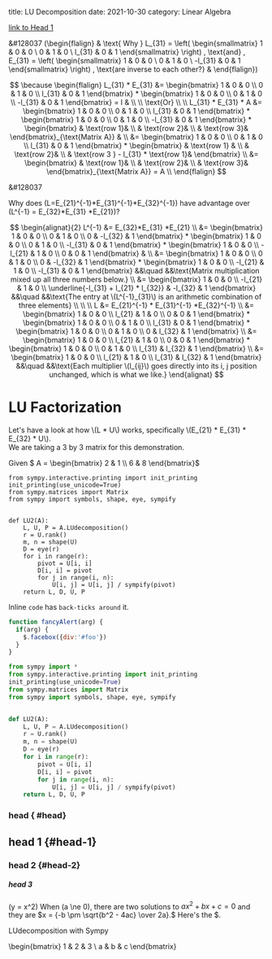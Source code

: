 title: LU Decomposition
date: 2021-10-30
category: Linear Algebra
    

[link to Head 1](#head)

<!--- first question -->
&#128037   \(\begin{flalign}
& \text{ Why } L_{31}  = \left( \begin{smallmatrix}
1 & 0 & 0 \\
0 & 1 & 0 \\
l_{31} & 0 & 1
\end{smallmatrix} \right) \,
\text{and} \, 
E_{31} = \left( \begin{smallmatrix}
1 & 0 & 0 \\
0 & 1 & 0 \\
-l_{31} & 0 & 1
\end{smallmatrix} \right) \,
\text{are inverse to each other?}  &
\end{flalign}\)


<!--- first answer -->

$$
\because 
\begin{flalign}  
L_{31} * E_{31} &= 
\begin{bmatrix}
1 & 0 & 0 \\
0 & 1 & 0 \\
l_{31} & 0 & 1
\end{bmatrix} 
*
\begin{bmatrix}
1 & 0 & 0 \\
0 & 1 & 0 \\
-l_{31} & 0 & 1
\end{bmatrix}
= I  & \\
\\
\text{Or} \\
\\
L_{31} * E_{31} * A &= 
\begin{bmatrix}
1 & 0 & 0 \\
0 & 1 & 0 \\
l_{31} & 0 & 1
\end{bmatrix}
*
\begin{bmatrix}
1 & 0 & 0 \\
0 & 1 & 0 \\
-l_{31} & 0 & 1
\end{bmatrix}
*
\begin{bmatrix}
& \text{row 1}& \\
& \text{row 2}& \\
& \text{row 3}& 
\end{bmatrix}_{\text{Matrix A}} & \\
&=
\begin{bmatrix}
1 & 0 & 0 \\
0 & 1 & 0 \\
l_{31} & 0 & 1
\end{bmatrix}
*
\begin{bmatrix}
& \text{row 1} & \\
& \text{row 2}& \\
& \text{row 3 } - l_{31} * \text{row 1}& 
\end{bmatrix}  \\
&=
\begin{bmatrix}
& \text{row 1}& \\
& \text{row 2}& \\
& \text{row 3}& 
\end{bmatrix}_{\text{Matrix A}} = A \\
\end{flalign}
$$


<!--- second question -->
&#128037 

Why does \(L=E_{21}^{-1}*E_{31}^{-1}*E_{32}^{-1}\)
have advantage over \(L^{-1} = E_{32}*E_{31} *E_{21}\)? 

$$
\begin{alignat}{2}
 L^{-1} &= E_{32}*E_{31} *E_{21}  \\
  &= \begin{bmatrix}
  1 & 0 & 0   \\  
  0 & 1 & 0  \\
  0 & -l_{32} & 1  
  \end{bmatrix} * 
\begin{bmatrix}
  1 & 0 & 0  \\
  0 & 1 & 0  \\
  -l_{31} & 0 & 1 
  \end{bmatrix}  *
  \begin{bmatrix} 1 & 0 & 0 \\
  -l_{21} & 1 & 0 \\
  0 & 0 & 1
  \end{bmatrix}  & \\ 
&= 
  \begin{bmatrix}
  1 & 0 & 0   \\  
  0 & 1 & 0  \\ 
  0 & -l_{32} & 1  
  \end{bmatrix} * 
\begin{bmatrix}
  1 & 0 & 0  \\
  -l_{21} & 1 & 0  \\
  -l_{31} & 0 & 1 
  \end{bmatrix} &&\quad &&\text{Matrix multiplication mixed up all three numbers below.} \\
&=
  \begin{bmatrix}
  1 & 0 & 0   \\  
  -l_{21} & 1 & 0  \\ 
  \underline{-l_{31} + l_{21} * l_{32}} & -l_{32} & 1  
  \end{bmatrix} &&\quad &&\text{The entry at \(L^{-1}_{31}\) is an arithmetic combination of three elements} \\
 \\ 
 \\
L &= E_{21}^{-1} * E_{31}^{-1} *E_{32}^{-1} \\
  &= \begin{bmatrix}
  1 & 0 & 0   \\  
  l_{21} & 1 & 0  \\ 
  0 & 0 & 1  
  \end{bmatrix}  * 
\begin{bmatrix}
  1 & 0 & 0  \\
  0 & 1 & 0  \\
  l_{31} & 0 & 1 
  \end{bmatrix}  *
  \begin{bmatrix}
  1 & 0 & 0 \\
  0 & 1 & 0 \\
  0 & l_{32} & 1
  \end{bmatrix}  \\ 
&= 
  \begin{bmatrix}
  1 & 0 & 0   \\  
  l_{21} & 1 & 0  \\ 
  0 & 0 & 1  
  \end{bmatrix} * 
\begin{bmatrix}
  1 & 0 & 0  \\
  0 & 1 & 0  \\
  l_{31} & l_{32} & 1 
  \end{bmatrix}   \\
&=
  \begin{bmatrix}
  1 & 0 & 0   \\  
  l_{21} & 1 & 0  \\ 
  l_{31} & l_{32} & 1  
  \end{bmatrix}   &&\quad &&\text{Each multiplier \(l_{ij}\) goes directly into its i, j position unchanged, which is what we like.}
\end{alignat}
$$

# LU Factorization  
Let's have a look at how \\(L * U\\) works, specifically \\(E_{21} * E_{31} * E_{32} * U\\).    
We are taking a 3 by 3 matrix for this demonstration.


Given $ A = \begin{bmatrix}
2 & 1 \\\\
6 & 8 \end{bmatrix}$



    from sympy.interactive.printing import init_printing
    init_printing(use_unicode=True)
    from sympy.matrices import Matrix 
    from sympy import symbols, shape, eye, sympify


    def LU2(A):
        L, U, P = A.LUdecomposition()
        r = U.rank()
        m, n = shape(U)
        D = eye(r)
        for i in range(r):
            pivot = U[i, i]
            D[i, i] = pivot
            for j in range(i, n):
                U[i, j] = U[i, j] / sympify(pivot)
        return L, D, U, P
        
Inline `code` has `back-ticks around` it.

```javascript  
function fancyAlert(arg) {   
  if(arg) {   
    $.facebox({div:'#foo'})    
  }   
}   
```

``` python
from sympy import *
from sympy.interactive.printing import init_printing
init_printing(use_unicode=True)
from sympy.matrices import Matrix 
from sympy import symbols, shape, eye, sympify


def LU2(A):
    L, U, P = A.LUdecomposition()
    r = U.rank()
    m, n = shape(U)
    D = eye(r)
    for i in range(r):
        pivot = U[i, i]
        D[i, i] = pivot
        for j in range(i, n):
            U[i, j] = U[i, j] / sympify(pivot)
    return L, D, U, P
```

### head { #head}

## head 1 {#head-1}

### head 2 {#head-2}


##### head 3

\(y = x^2\)
When \(a \ne 0\), there are two solutions to $ax^2 + bx+c=0$ and they are $x = {-b \pm \sqrt{b^2 - 4ac} \over 2a}.$
Here's the \$.


LUdecomposition with Sympy

\begin{bmatrix}
1 & 2 & 3 \\
a & b & c
\end{bmatrix}  



